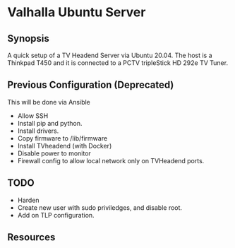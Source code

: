 # Valhalla Ubuntu Server

## Synopsis

A quick setup of a TV Headend Server via Ubuntu 20.04. The host is a Thinkpad T450 and it is connected to a PCTV tripleStick HD 292e TV Tuner.

## Previous Configuration (Deprecated)

This will be done via Ansible

* Allow  SSH
* Install pip and python.
* Install drivers.
* Copy firmware to /lib/firmware
* Install TVheadend (with Docker)
* Disable power to monitor
* Firewall config to allow local network only on TVHeadend ports.

## TODO

* Harden
* Create new user with sudo priviledges, and disable root.
* Add on TLP configuration.

## Resources